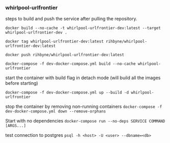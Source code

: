 ### whirlpool-urlfrontier

steps to build and push the service after pulling the repository.

`
docker build --no-cache -t whirlpool-urlfrontier-dev:latest --target whirlpool-urlfrontier-dev .
`

`
docker tag whirlpool-urlfrontier-dev:latest rihbyne/whirlpool-urlfrontier-dev:latest
`

`
docker push rihbyne/whirlpool-urlfrontier-dev:latest
`

`
docker-compose -f dev-docker-compose.yml build --no-cache whirlpool-urlfrontier
`

start the container with build flag in detach mode (will build all the images before starting)

`
docker-compose -f dev-docker-compose.yml up --build -d whirlpool-urlfrontier
`

stop the container by removing non-running containers 
`
docker-compose -f dev-docker-compose.yml down --remove-orphans
`

Start with no dependencies
`docker-compose run --no-deps SERVICE COMMAND [ARGS...]`

test connection to postgres
`psql -h <host> -U <user> --dbname=<db>`
